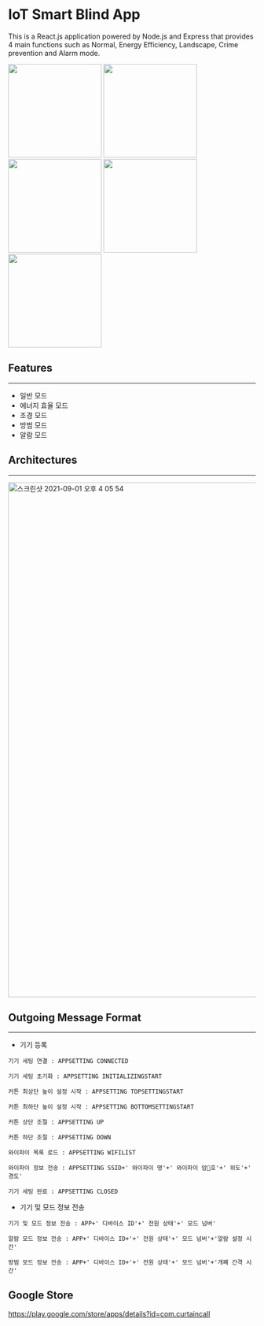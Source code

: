 # IoT Smart Blind App
This is a React.js application powered by Node.js and Express that provides 4 main functions such as Normal, Energy Efficiency, Landscape, Crime prevention and Alarm mode.


<div margin:30>
  <img src="https://user-images.githubusercontent.com/55680343/103479273-efd32400-4e0f-11eb-886f-712624b6d092.png" width="190">
  <img src="https://user-images.githubusercontent.com/55680343/103479274-f5c90500-4e0f-11eb-8372-afc8a21f0386.png" width="190">
  <img src="https://user-images.githubusercontent.com/55680343/103479276-fa8db900-4e0f-11eb-90da-9eca71fb64f8.png" width="190">
  <img src="https://user-images.githubusercontent.com/55680343/103479279-ff526d00-4e0f-11eb-8327-f60f498b2725.png" width="190">
  <img src="https://user-images.githubusercontent.com/55680343/103479280-037e8a80-4e10-11eb-8688-aa56e77f1014.png" width="190">
</div>


## Features
----
- 일반 모드
- 에너지 효율 모드
- 조경 모드
- 방범 모드
- 알람 모드


## Architectures
----

<img width="1046" alt="스크린샷 2021-09-01 오후 4 05 54" src="https://user-images.githubusercontent.com/55680343/131627326-567c0704-c603-49e8-bd68-ca916ab42f7c.png">


## Outgoing Message Format
---

* 기기 등록
 
```
기기 세팅 연결 : APPSETTING CONNECTED

기기 세팅 초기화 : APPSETTING INITIALIZINGSTART

커튼 최상단 높이 설정 시작 : APPSETTING TOPSETTINGSTART

커튼 최하단 높이 설정 시작 : APPSETTING BOTTOMSETTINGSTART

커튼 상단 조절 : APPSETTING UP

커튼 하단 조절 : APPSETTING DOWN

와이파이 목록 로드 : APPSETTING WIFILIST

와이파이 정보 전송 : APPSETTING SSID+' 와이파이 명'+' 와이파이 암호'+' 위도'+' 경도'

기기 세팅 완료 : APPSETTING CLOSED
```


* 기기 및 모드 정보 전송

```
기기 및 모드 정보 전송 : APP+' 디바이스 ID'+' 전원 상태'+' 모드 넘버'

알람 모드 정보 전송 : APP+' 디바이스 ID+'+' 전원 상태'+' 모드 넘버'+'알람 설정 시간'

방범 모드 정보 전송 : APP+' 디바이스 ID+'+' 전원 상태'+' 모드 넘버'+'개폐 간격 시간'
```



Google Store
----------------
https://play.google.com/store/apps/details?id=com.curtaincall
